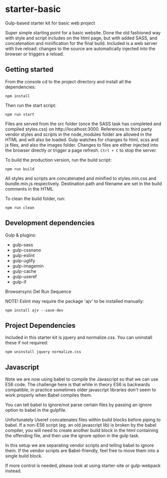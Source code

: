 starter-basic
=============

Gulp-based starter kit for basic web project

Super simple starting point for a basic website. Done the old fashioned way with style and script includes on the html page, but with added SASS, and concatenation and minification for the final build. Included is a web server with live reload: changes to the source are automatically injected into the browser or triggers a reload.

Getting started
---------------

From the console cd to the project directory and install all the dependencies:

    npm install

Then run the start script:

    npm run start

Files are served from the src folder (once the SASS task has completed and compiled styles.css) on http://localhost:3000. References to third party vendor styles and scripts in the node_modules folder are allowed in the HTML and will also be loaded.
Gulp watches for changes to html, scss and js files, and also the images folder. Changes to files are either injected into the browser directly or trigger a page refresh.
`Ctrl + C` to stop the server.

To build the production version, run the build script:

    npm run build

All styles and scripts are concatenated and minified to styles.min.css and bundle.min.js respectively. Destination path and filename are set in the build comments in the HTML.

To clean the build folder, run:

    npm run clean


Development dependencies
------------------------

Gulp & plugins:
+ gulp-sass
+ gulp-cssnano
+ gulp-eslint
+ gulp-uglify
+ gulp-imagemin
+ gulp-cache
+ gulp-useref
+ gulp-if

Browsersync
Del
Run Sequence

NOTE! Eslint may require the package 'ajv' to be installed manually:

    npm install ajv --save-dev

Project Dependencies
--------------------
Included in this starter kit is jquery and normalize.css. You can uninstall these if not required:

    npm uninstall jquery normalize.css


Javascript
----------

Note we are now using babel to compile the Javascript so that we can use ES6 code.
The challenge here is that while in theory ES6 is backwards compatible, in practice sometimes older javascript libraries don't seem to work properly when Babel compiles them.

You can tell babel to ignore/not parse certain files by passing an ignore option to babel in the gulpfile.

Unfortunately Useref concatenates files within build blocks before piping to babel. If a non-ES6 script (eg. an old javascript lib) is broken by the babel compiler, you will need to create another build block in the html containing the offending file, and then use the ignore option in the gulp task.

In this setup we are separating vendor scripts and telling babel to ignore them. If the vendor scripts are Babel-friendly, feel free to move them into a single build block.

If more control is needed, please look at using starter-site or gulp-webpack instead.
